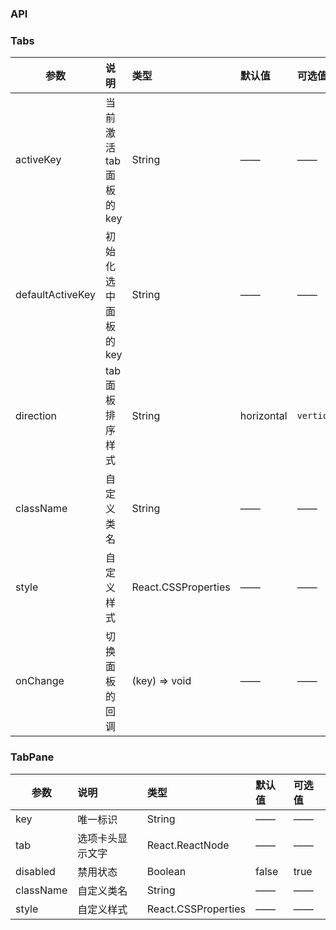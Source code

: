 ### API
### Tabs

| 参数         |说明        |类型 |默认值 |可选值 |
| ------------ | :----------------|:------- | :----- | :----- |
| activeKey         |当前激活tab面板的key |String |—— |—— |
| defaultActiveKey |初始化选中面板的 key |String |—— |—— |
| direction |tab面板排序样式 |String |horizontal |`vertical` |
| className      |自定义类名  |String |—— |—— |
| style      |自定义样式  |React.CSSProperties |—— |—— |
| onChange    | 切换面板的回调 |       (key) => void |—— |—— |

### TabPane

| 参数         |说明        |类型 |默认值 |可选值 |
| ------------ | :----------------|:------- | :----- | :----- |
| key |唯一标识 |String |—— |—— |
| tab |选项卡头显示文字 |React.ReactNode |—— |——|
| disabled |禁用状态 |Boolean |false |true|
| className      |自定义类名  |String |—— |—— |
| style      |自定义样式  |React.CSSProperties |—— |—— |
